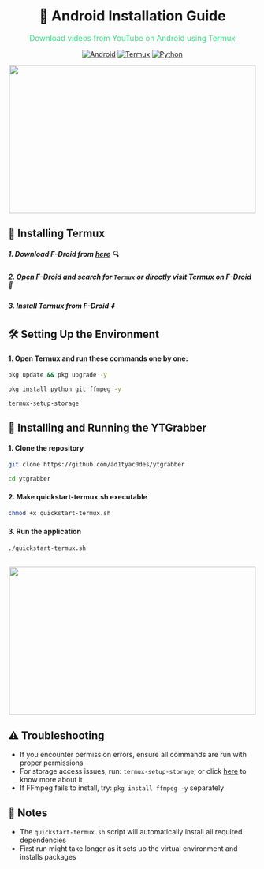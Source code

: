 <div align="center">

# 🤖 Android Installation Guide

<span style="font-size: 1.1em; color: #3DDC84;">Download videos from YouTube on Android using Termux</span>

[![Android](https://img.shields.io/badge/Android-3DDC84?style=for-the-badge&logo=android&logoColor=white)](https://www.android.com/)
[![Termux](https://img.shields.io/badge/Termux-000000?style=for-the-badge&logo=termux&logoColor=white)](https://f-droid.org/en/packages/com.termux/)
[![Python](https://img.shields.io/badge/Python-FFD43B?style=for-the-badge&logo=python&logoColor=blue)](https://www.python.org/)

<img src="https://i.giphy.com/media/v1.Y2lkPTc5MGI3NjExNW9hN29lY2FlZHhpN3hkcnZmZ211Y2Y4MjBoaWZ6NTF0dG1uazM2MSZlcD12MV9pbnRlcm5hbF9naWZfYnlfaWQmY3Q9Zw/10mzF0YmVmZNuw/giphy.gif" width="500" height="300">

</div>

## 📲 Installing Termux
##### 1. Download F-Droid from [here](https://f-droid.org/) 🔍
##### 2. Open F-Droid and search for `Termux` or directly visit [Termux on F-Droid](https://f-droid.org/en/packages/com.termux/) 🔎
##### 3. Install Termux from F-Droid ⬇️

## 🛠️ Setting Up the Environment
#### 1. Open Termux and run these commands one by one:
   ```bash
   pkg update && pkg upgrade -y
   ```

   ```bash
   pkg install python git ffmpeg -y
   ```
   ```bash
   termux-setup-storage
   ```

## 🚀 Installing and Running the YTGrabber
#### 1. Clone the repository
   ```bash
   git clone https://github.com/ad1tyac0des/ytgrabber
   ```
   ```bash
   cd ytgrabber
   ```

#### 2. Make quickstart-termux.sh executable
   ```bash
   chmod +x quickstart-termux.sh
   ```

#### 3. Run the application
   ```bash
   ./quickstart-termux.sh
   ```

<br>

<div align="center">
<img src="https://i.pinimg.com/originals/38/20/04/38200478b91db2d19a12ecf4672391c9.gif" width="500" height="300">

</div>

## ⚠️ Troubleshooting

- If you encounter permission errors, ensure all commands are run with proper permissions
- For storage access issues, run: `termux-setup-storage`, or click [here](https://wiki.termux.com/wiki/Termux-setup-storage) to know more about it
- If FFmpeg fails to install, try: `pkg install ffmpeg -y` separately

## 📝 Notes
- The `quickstart-termux.sh` script will automatically install all required dependencies
- First run might take longer as it sets up the virtual environment and installs packages